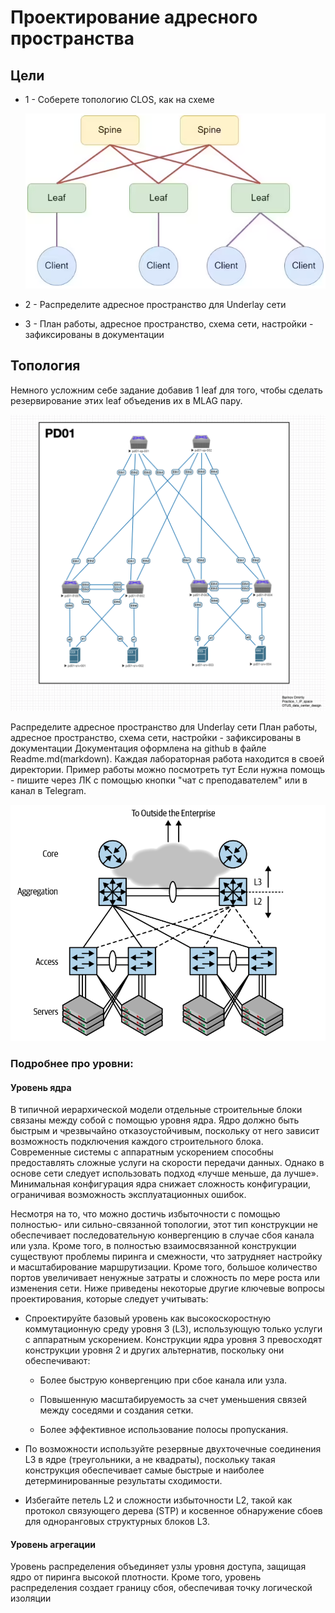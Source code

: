 # Проектирование адресного пространства

## Цели

- 1 - Соберете топологию CLOS, как на схеме 

  ![alt text](https://github.com/Deselerrano/-design_data_center/blob/main/pictures/task_topology.png?raw=true)


- 2 - Распределите адресное пространство для Underlay сети

- 3 - План работы, адресное пространство, схема сети, настройки - зафиксированы в документации

## Топология

Немного усложним себе задание добавив 1 leaf для того, чтобы сделать резервирование этих leaf объеденив их в MLAG пару.

   ![alt text](https://github.com/Deselerrano/-design_data_center/blob/main/pictures/edited_task_topology_1.png?raw=true)

Распределите адресное пространство для Underlay сети
План работы, адресное пространство, схема сети, настройки - зафиксированы в документации
Документация оформлена на github в файле Readme.md(markdown). Каждая лабораторная работа находится в своей директории. Пример работы можно посмотреть тут
Если нужна помощь - пишите через ЛК с помощью кнопки "чат с преподавателем" или в канал в Telegram.

![alt text](https://github.com/Deselerrano/-design_data_center/blob/main/lecuture/traditional_3_tier_topology.png?raw=true)

### Подробнее про уровни:

#### Уровень ядра

В типичной иерархической модели отдельные строительные блоки связаны между собой с помощью уровня ядра. Ядро должно быть быстрым и чрезвычайно отказоустойчивым, поскольку от него зависит возможность подключения каждого строительного блока. Современные системы с аппаратным ускорением способны предоставлять сложные услуги на скорости передачи данных. Однако в основе сети следует использовать подход «лучше меньше, да лучше». Минимальная конфигурация ядра снижает сложность конфигурации, ограничивая возможность эксплуатационных ошибок.

Несмотря на то, что можно достичь избыточности с помощью полностью- или сильно-связанной топологии, этот тип конструкции не обеспечивает последовательную конвергенцию в случае сбоя канала или узла. Кроме того, в полностью взаимосвязанной конструкции существуют проблемы пиринга и смежности, что затрудняет настройку и масштабирование маршрутизации. Кроме того, большое количество портов увеличивает ненужные затраты и сложность по мере роста или изменения сети. Ниже приведены некоторые другие ключевые вопросы проектирования, которые следует учитывать:

- Спроектируйте базовый уровень как высокоскоростную коммутационную среду уровня 3 (L3), использующую только услуги с аппаратным ускорением. Конструкции ядра уровня 3 превосходят конструкции уровня 2 и других альтернатив, поскольку они обеспечивают:

	- Более быструю конвергенцию при сбое канала или узла.

	- Повышенную масштабируемость за счет уменьшения связей между соседями и создания сетки.

	- Более эффективное использование полосы пропускания.

- По возможности используйте резервные двухточечные соединения L3 в ядре (треугольники, а не квадраты), поскольку такая конструкция обеспечивает самые быстрые и наиболее детерминированные результаты сходимости.

- Избегайте петель L2 и сложности избыточности L2, такой как протокол связующего дерева (STP) и косвенное обнаружение сбоев для одноранговых структурных блоков L3.


 
#### Уровень агрегации

Уровень распределения объединяет узлы уровня доступа, защищая ядро ​​от пиринга высокой плотности. Кроме того, уровень распределения создает границу сбоя, обеспечивая точку логической изоляции 